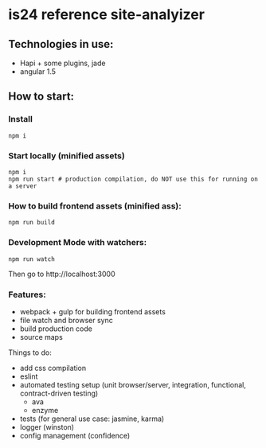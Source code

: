 # is24 reference site-analyizer


## Technologies in use:

- Hapi + some plugins, jade 
- angular 1.5

## How to start:
### Install
```
npm i
```

### Start locally (minified assets)
```
npm i
npm run start # production compilation, do NOT use this for running on a server
```

### How to build frontend assets (minified ass):
```
npm run build 
```


### Development Mode with watchers:
```
npm run watch
```
Then go to http://localhost:3000 


### Features:
- webpack + gulp for building frontend assets
- file watch and browser sync 
- build production code
- source maps


Things to do:
- add css compilation
- eslint
- automated testing setup (unit browser/server, integration, functional, contract-driven testing)
  - ava
  - enzyme
- tests (for general use case: jasmine, karma)
- logger (winston)
- config management (confidence) 
